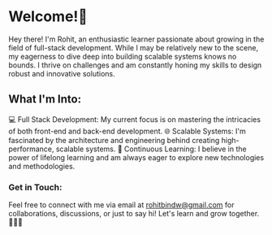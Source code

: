 # Welcome!👋
Hey there! I'm Rohit, an enthusiastic learner passionate about growing in the field of full-stack development. While I may be relatively new to the scene, my eagerness to dive deep into building scalable systems knows no bounds. I thrive on challenges and am constantly honing my skills to design robust and innovative solutions.

## What I'm Into:
💻 Full Stack Development: My current focus is on mastering the intricacies of both front-end and back-end development.
🌐 Scalable Systems: I'm fascinated by the architecture and engineering behind creating high-performance, scalable systems.
🚀 Continuous Learning: I believe in the power of lifelong learning and am always eager to explore new technologies and methodologies.

### Get in Touch:
Feel free to connect with me via email at rohitbindw@gmail.com for collaborations, discussions, or just to say hi! Let's learn and grow together. 👨‍💻🚀
